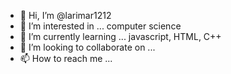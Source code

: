 - 👋 Hi, I’m @larimar1212
- 👀 I’m interested in ... computer science
- 🌱 I’m currently learning ... javascript, HTML, C++
- 💞️ I’m looking to collaborate on ...
- 📫 How to reach me ...

<!---
larimar1212/larimar1212 is a ✨ special ✨ repository because its `README.md` (this file) appears on your GitHub profile.
You can click the Preview link to take a look at your changes.
--->
